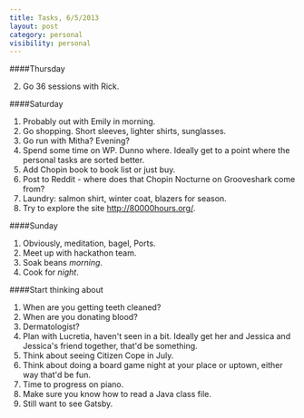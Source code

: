 ```yaml
---
title: Tasks, 6/5/2013
layout: post
category: personal
visibility: personal
---
```


####Thursday

2.  Go 36 sessions with Rick.

####Saturday

1.  Probably out with Emily in morning.
2.  Go shopping.  Short sleeves, lighter shirts, sunglasses.
3.  Go run with Mitha?  Evening?
4.  Spend some time on WP.  Dunno where.  Ideally get to a point where the personal tasks are sorted better.
5.  Add Chopin book to book list or just buy.
6.  Post to Reddit - where does that Chopin Nocturne on Grooveshark come from?
7.  Laundry: salmon shirt, winter coat, blazers for season.
8.  Try to explore the site http://80000hours.org/.

####Sunday

1.  Obviously, meditation, bagel, Ports.
2.  Meet up with hackathon team.
3.  Soak beans *morning*.
4.  Cook for *night*.


####Start thinking about

1.  When are you getting teeth cleaned?
2.  When are you donating blood?
3.  Dermatologist?
4.  Plan with Lucretia, haven't seen in a bit.  Ideally get her and Jessica and Jessica's friend together, that'd be something.
5.  Think about seeing Citizen Cope in July.
6.  Think about doing a board game night at your place or uptown, either way that'd be fun.
7.  Time to progress on piano.
8.  Make sure you know how to read a Java class file.
9.  Still want to see Gatsby.
